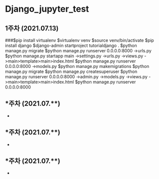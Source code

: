 # Django_jupyter_test

## 1주차 (2021.07.13)

###$pip install virtualenv
$virtualenv venv
$source venv/bin/activate
$pip install django
$django-admin startproject tutorialdjango .
$python manage.py migrate
$python manage.py runserver 0.0.0.0:8000
->urls.py
$python manage.py startapp main
->settings.py
->urls.py
->views.py
->main>template>main>index.html
$python manage.py runserver 0.0.0.0:8000
->models.py
$python manage.py makemigrations
$python manage.py migrate
$python manage.py createsuperuser
$python manage.py runserver 0.0.0.0:8000
->admin.py
->models.py
->views.py
->main>template>main>index.html
$python manage.py runserver 0.0.0.0:8000
## *주차 (2021.07.**)
- 
## *주차 (2021.07.**)
- 
## *주차 (2021.07.**)
- 

